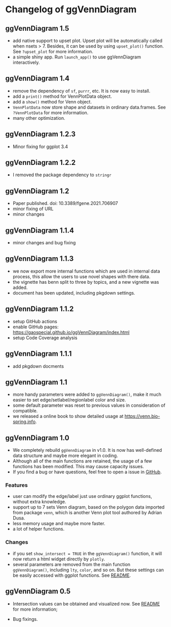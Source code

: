 # Changelog of ggVennDiagram

## ggVennDiagram 1.5

* add native support to upset plot. Upset plot will be automatically called when nsets > 7. Besides, it can be used by using `upset_plot()` function. See `?upset_plot` for more information.
* a simple shiny app. Run `launch_app()` to use ggVennDiagram interactively.

## ggVennDiagram 1.4

* remove the dependency of `sf`, `purrr`, etc. It is now easy to install.
* add a `print()` method for VennPlotData object.
* add a `show()` method for Venn object.
* `VennPlotData` now store shape and datasets in ordinary data.frames. See `?VennPlotData` for more information.
* many other optimization.

## ggVennDiagram 1.2.3

* Minor fixing for ggplot 3.4

## ggVennDiagram 1.2.2

* I removed the package dependency to `stringr`

## ggVennDiagram 1.2

* Paper published. doi: 10.3389/fgene.2021.706907
* minor fixing of URL
* minor changes

## ggVennDiagram 1.1.4

* minor changes and bug fixing

## ggVennDiagram 1.1.3

* we now export more internal functions which are used in internal data process,
this allow the users to use novel shapes with there data.
* the vignette has benn split to three by topics, and a new vignette was added.
* document has been updated, including pkgdown settings.

## ggVennDiagram 1.1.2

* setup GitHub actions
* enable GitHub pages: https://gaospecial.github.io/ggVennDiagram/index.html
* setup Code Coverage analysis

## ggVennDiagram 1.1.1

* add pkgdown docments

## ggVennDiagram 1.1

* more handy parameters were added to `ggVennDiagram()`, make it much easier to set edge/setlabel/regionlabel color and size.
* some default parameter was reset to previous values in consideration of compatible.
* we released a online book to show detailed usage at https://venn.bio-spring.info.

## ggVennDiagram 1.0

* We completely rebuild `ggVennDiagram` in v1.0. It is now has well-defined data structure and maybe more elegant in coding.
* Although all of the main functions are retained, the usage of a few functions has been modified. This may cause capacity issues.
* If you find a bug or have questions, feel free to open a issue in [GitHub](https://github.com/gaospecial/ggVennDiagram/issues).

### Features

* user can modify the edge/label just use ordinary ggplot functions, without extra knowledge.
* support up to 7 sets Venn diagram, based on the polygon data imported from package `venn`, which is another Venn plot tool authored by Adrian Dusa.
* less memory usage and maybe more faster.
* a lot of helper functions.

### Changes

* if you set `show_intersect = TRUE` in the `ggVennDiagram()` function, it will now return a html widget directly by `plotly`. 
* several parameters are removed from the main function `ggVennDiagram()`, including `lty`, `color`, and so on. But these settings can be easily accessed with ggplot functions. See [README](./README.md).

## ggVennDiagram 0.5

* Intersection values can be obtained and visualized now. See [README](./README.md) for more information;

* Bug fixings.
